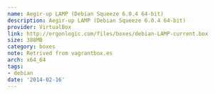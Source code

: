 ```yaml
---
name: Aegir-up LAMP (Debian Squeeze 6.0.4 64-bit)
description: Aegir-up LAMP (Debian Squeeze 6.0.4 64-bit)
provider: VirtualBox
link: http://ergonlogic.com/files/boxes/debian-LAMP-current.box
size: 388MB
category: boxes
note: Retrived from vagrantbox.es
arch: x64_64
tags:
- debian
date: '2014-02-16'
---
```

